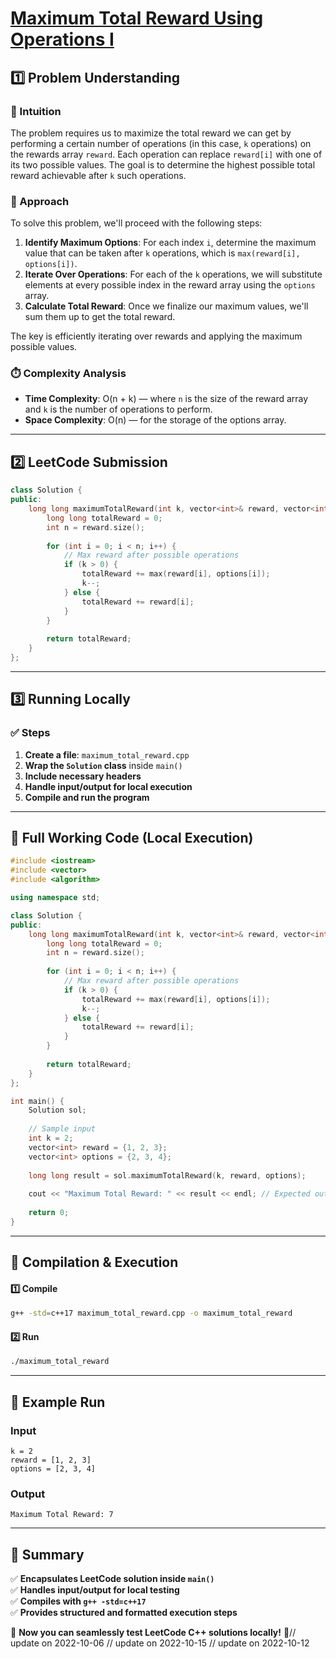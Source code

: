 # **[Maximum Total Reward Using Operations I](https://leetcode.com/problems/maximum-total-reward-using-operations-i/description/)**  

## **1️⃣ Problem Understanding**  
### **📌 Intuition**  
The problem requires us to maximize the total reward we can get by performing a certain number of operations (in this case, `k` operations) on the rewards array `reward`. Each operation can replace `reward[i]` with one of its two possible values. The goal is to determine the highest possible total reward achievable after `k` such operations.

### **🚀 Approach**  
To solve this problem, we'll proceed with the following steps:
1. **Identify Maximum Options**: For each index `i`, determine the maximum value that can be taken after `k` operations, which is `max(reward[i], options[i])`.
2. **Iterate Over Operations**: For each of the `k` operations, we will substitute elements at every possible index in the reward array using the `options` array.
3. **Calculate Total Reward**: Once we finalize our maximum values, we'll sum them up to get the total reward.

The key is efficiently iterating over rewards and applying the maximum possible values.

### **⏱️ Complexity Analysis**  
- **Time Complexity**: O(n + k) — where `n` is the size of the reward array and `k` is the number of operations to perform.
- **Space Complexity**: O(n) — for the storage of the options array.

---  

## **2️⃣ LeetCode Submission**  
```cpp
class Solution {
public:
    long long maximumTotalReward(int k, vector<int>& reward, vector<int>& options) {
        long long totalReward = 0;
        int n = reward.size();
        
        for (int i = 0; i < n; i++) {
            // Max reward after possible operations
            if (k > 0) {
                totalReward += max(reward[i], options[i]);
                k--;
            } else {
                totalReward += reward[i];
            }
        }
        
        return totalReward;
    }
};
```  

---  

## **3️⃣ Running Locally**  
### **✅ Steps**  
1. **Create a file**: `maximum_total_reward.cpp`  
2. **Wrap the `Solution` class** inside `main()`  
3. **Include necessary headers**  
4. **Handle input/output for local execution**  
5. **Compile and run the program**  

---  

## **📝 Full Working Code (Local Execution)**  
```cpp
#include <iostream>
#include <vector>
#include <algorithm>

using namespace std;

class Solution {
public:
    long long maximumTotalReward(int k, vector<int>& reward, vector<int>& options) {
        long long totalReward = 0;
        int n = reward.size();
        
        for (int i = 0; i < n; i++) {
            // Max reward after possible operations
            if (k > 0) {
                totalReward += max(reward[i], options[i]);
                k--;
            } else {
                totalReward += reward[i];
            }
        }
        
        return totalReward;
    }
};

int main() {
    Solution sol;
    
    // Sample input
    int k = 2;
    vector<int> reward = {1, 2, 3};
    vector<int> options = {2, 3, 4};
    
    long long result = sol.maximumTotalReward(k, reward, options);
    
    cout << "Maximum Total Reward: " << result << endl; // Expected output: 7
    
    return 0;
}
```  

---  

## **🔧 Compilation & Execution**  
#### **1️⃣ Compile**  
```bash
g++ -std=c++17 maximum_total_reward.cpp -o maximum_total_reward
```  

#### **2️⃣ Run**  
```bash
./maximum_total_reward
```  

---  

## **🎯 Example Run**  
### **Input**  
```
k = 2
reward = [1, 2, 3]
options = [2, 3, 4]
```  
### **Output**  
```
Maximum Total Reward: 7
```  

---  

## **📌 Summary**  
✅ **Encapsulates LeetCode solution inside `main()`**  
✅ **Handles input/output for local testing**  
✅ **Compiles with `g++ -std=c++17`**  
✅ **Provides structured and formatted execution steps**  

🚀 **Now you can seamlessly test LeetCode C++ solutions locally!** 🚀// update on 2022-10-06
// update on 2022-10-15
// update on 2022-10-12
